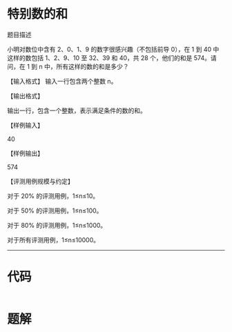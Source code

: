 # 特别数的和
题目描述

小明对数位中含有 2、0、1、9 的数字很感兴趣（不包括前导 0），在 1 到 40 中这样的数包括 1、2、9、10 至 32、39 和 40，共 28 个，他们的和是 574。请问，在 1 到 n 中，所有这样的数的和是多少？

【输入格式】
输入一行包含两个整数 n。

【输出格式】

输出一行，包含一个整数，表示满足条件的数的和。

【样例输入】

40

【样例输出】

574

【评测用例规模与约定】

对于 20% 的评测用例，1≤n≤10。

对于 50% 的评测用例，1≤n≤100。

对于 80% 的评测用例，1≤n≤1000。

对于所有评测用例，1≤n≤10000。

---

# 代码

```java

```
# 题解
